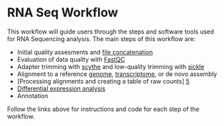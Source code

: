 # RNA Seq Workflow

This workflow will guide users through the steps and software tools used for RNA Sequencing analysis. The main steps of this workflow are:

- Initial quality assesments and [file concatenation][7]
- Evaluation of data quality with [FastQC][3] 
- Adapter trimming with [scythe][1] and low-quality trimming with [sickle][2]
- Alignment to a reference [genome][6], [transcriptome][4], or de novo assembly
- [Processing alignments and creating a table of raw counts] [5]
- [Differential expression analysis][8]
- Annotation

Follow the links above for instructions and code for each step of the workflow.

[1]: https://github.com/lkomoro/RNA-Seq-Workflow/blob/master/scythe.Rmd
[2]: https://github.com/lkomoro/RNA-Seq-Workflow/blob/master/sickle.Rmd
[3]: https://github.com/lkomoro/RNA-Seq-Workflow/blob/master/fastqc.Rmd
[4]: https://github.com/lkomoro/RNA-Seq-Workflow/blob/master/BWA.Rmd
[5]: https://github.com/lkomoro/RNA-Seq-Workflow/blob/master/processing_alignments.Rmd
[6]:https://github.com/lkomoro/RNA-Seq-Workflow/blob/master/tophat.Rmd
[7]:https://github.com/lkomoro/RNA-Seq-Workflow/blob/master/NGS.sample.org.nested.for.loop_GITcopy.R
[8]:https://github.com/lkomoro/RNA-Seq-Workflow/blob/master/DE.Rmd
